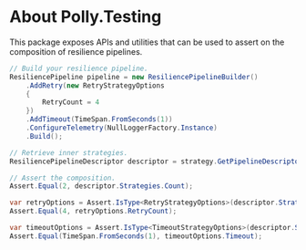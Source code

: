 # About Polly.Testing

This package exposes APIs and utilities that can be used to assert on the composition of resilience pipelines.

``` csharp
// Build your resilience pipeline.
ResiliencePipeline pipeline = new ResiliencePipelineBuilder()
    .AddRetry(new RetryStrategyOptions
    {
        RetryCount = 4
    })
    .AddTimeout(TimeSpan.FromSeconds(1))
    .ConfigureTelemetry(NullLoggerFactory.Instance)
    .Build();

// Retrieve inner strategies.
ResiliencePipelineDescriptor descriptor = strategy.GetPipelineDescriptor();

// Assert the composition.
Assert.Equal(2, descriptor.Strategies.Count);

var retryOptions = Assert.IsType<RetryStrategyOptions>(descriptor.Strategies[0].Options);
Assert.Equal(4, retryOptions.RetryCount);

var timeoutOptions = Assert.IsType<TimeoutStrategyOptions>(descriptor.Strategies[0].Options);
Assert.Equal(TimeSpan.FromSeconds(1), timeoutOptions.Timeout);
```
